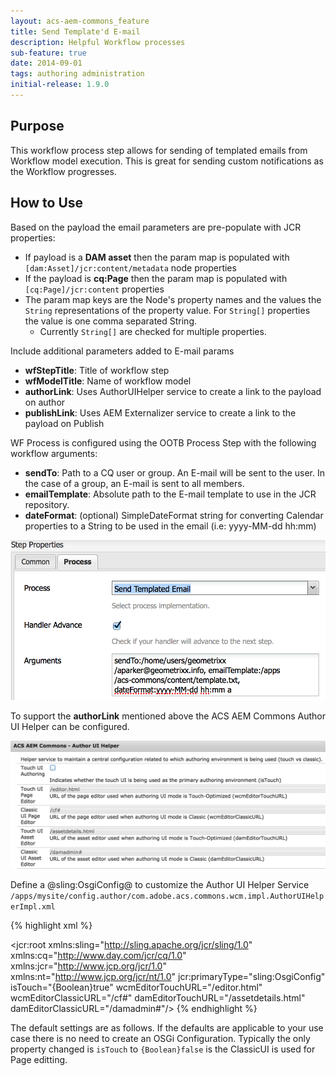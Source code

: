 ```yaml
---
layout: acs-aem-commons_feature
title: Send Template'd E-mail
description: Helpful Workflow processes
sub-feature: true
date: 2014-09-01
tags: authoring administration
initial-release: 1.9.0
---
```


## Purpose

This workflow process step allows for sending of templated emails from Workflow model execution. This is great for sending custom notifications as the Workflow progresses.

## How to Use

Based on the payload the email parameters are pre-populate with JCR properties:

* If payload is a **DAM asset** then the param map is populated with `[dam:Asset]/jcr:content/metadata` node properties
* If the payload is **cq:Page** then the param map is populated with `[cq:Page]/jcr:content` properties
* The param map keys are the Node's property names and the values the `String` representations of the property value. For `String[]` properties the value is one comma separated String.
  * Currently `String[]` are checked for multiple properties.

Include additional parameters added to E-mail params

* **wfStepTitle**: Title of workflow step
* **wfModelTitle**: Name of workflow model
* **authorLink**: Uses AuthorUIHelper service to create a link to the payload on author
* **publishLink**: Uses AEM Externalizer service to create a link to the payload on Publish

WF Process is configured using the OOTB Process Step with the following workflow arguments:

* **sendTo**: Path to a CQ user or group. An E-mail will be sent to the user. In the case of a group, an E-mail  is sent to all members.
* **emailTemplate**: Absolute path to the E-mail template to use in the JCR repository.
* **dateFormat**: (optional) SimpleDateFormat string for converting Calendar properties to a String to be used in the email (i.e: yyyy-MM-dd hh:mm)

![image](images/wf-step.png)

To support the **authorLink** mentioned above the ACS AEM Commons Author UI Helper can be configured.

![image](images/author-ui-helper.png)

Define a @sling:OsgiConfig@ to customize the Author UI Helper Service `/apps/mysite/config.author/com.adobe.acs.commons.wcm.impl.AuthorUIHelperImpl.xml`

{% highlight xml %}
<?xml version="1.0" encoding="UTF-8"?>
<jcr:root xmlns:sling="http://sling.apache.org/jcr/sling/1.0" xmlns:cq="http://www.day.com/jcr/cq/1.0" xmlns:jcr="http://www.jcp.org/jcr/1.0" xmlns:nt="http://www.jcp.org/jcr/nt/1.0"
	jcr:primaryType="sling:OsgiConfig"
	isTouch="{Boolean}true"
	wcmEditorTouchURL="/editor.html"
	wcmEditorClassicURL="/cf#"
	damEditorTouchURL="/assetdetails.html"
	damEditorClassicURL="/damadmin#"/>
{% endhighlight %}

The default settings are as follows. If the defaults are applicable to your use case there is no need to create an OSGi Configuration. Typically the only property changed is `isTouch` to `{Boolean}false` is the ClassicUI is used for Page editting.
